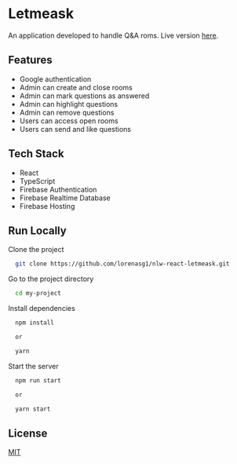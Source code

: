 
# Letmeask

An application developed to handle Q&A roms.
Live version [here](https://letmeask-lorenasg.web.app).


## Features

- Google authentication
- Admin can create and close rooms
- Admin can mark questions as answered
- Admin can highlight questions
- Admin can remove questions
- Users can access open rooms
- Users can send and like questions


## Tech Stack

- React
- TypeScript
- Firebase Authentication
- Firebase Realtime Database
- Firebase Hosting



## Run Locally

Clone the project

```bash
  git clone https://github.com/lorenasg1/nlw-react-letmeask.git
```

Go to the project directory

```bash
  cd my-project
```

Install dependencies

```bash
  npm install

  or

  yarn
```

Start the server

```bash
  npm run start

  or

  yarn start
```


## License

[MIT](https://choosealicense.com/licenses/mit/)


